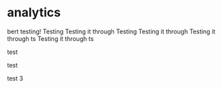 # analytics
bert testing!
Testing
Testing it through
Testing
Testing it through
Testing it through
ts
Testing it through
ts

test

test

test 3
